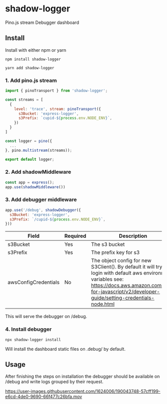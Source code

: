 # shadow-logger
Pino.js stream Debugger dashboard 

## Install
Install with either npm or yarn
```
npm install shadow-logger
```
```
yarn add shadow-logger
```

### 1. Add pino.js stream
```js
import { pinoTransport } from 'shadow-logger';

const streams = [
  {
    level: 'trace', stream: pinoTransport({
      s3Bucket: 'express-logger',
      s3Prefix: `cupid-${process.env.NODE_ENV}`,
    })
  }
]

const logger = pino({
  ...
}, pino.multistream(streams));

export default logger;
```

### 2. Add shadowMiddleware
```js
const app = express();
app.use(shadowMiddleware())
```

### 3. Add debugger middleware
```js
app.use('/debug', shadowDebugger({
  s3Bucket: 'express-logger',
  s3Prefix: `/cupid-${process.env.NODE_ENV}`,
}))
```
| Field | Required | Description |
| --- | --- | --- |
| s3Bucket | Yes | The s3 bucket |
| s3Prefix | Yes | The prefix key for s3 |
| awsConfigCredentials | No | The object config for new S3Client(). By default it will try to login with default aws environment variables see: https://docs.aws.amazon.com/sdk-for-javascript/v2/developer-guide/setting-credentials-node.html |
This will serve the debugger on /debug.


### 4. Install debugger
```
npx shadow-logger install
```
Will install the dashboard static files on .debug/ by default. 

## Usage

After finishing the steps on installation the debugger should be available on /debug and write logs grouped by their request.




https://user-images.githubusercontent.com/1624006/190043748-57cff199-e6cd-4de0-9690-66f477c26bfa.mov

